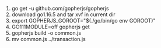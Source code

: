 1. go get -u github.com/gopherjs/gopherjs
2. download go1.16.5 and tar xvf in current dir
3. export GOPHERJS_GOROOT="$(./go/bin/go env GOROOT)"
4. GO111MODULE=off gopherjs get
5. gopherjs build -o common.js
6. mv common.js ../transaction.js
